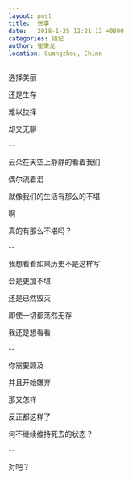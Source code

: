 ```yaml
---
layout: post
title:  世事
date:   2018-1-25 12:21:12 +0800
categories: 随记
author: 崔秉龙
location: Guangzhou, China
---
```











选择美丽

还是生存

难以抉择

却又无聊

--

云朵在天空上静静的看着我们

偶尔流着泪

就像我们的生活有那么的不堪

啊

真的有那么不堪吗？

--

我想看看如果历史不是这样写

会是更加不堪

还是已然毁灭

即使一切都荡然无存

我还是想看看

--

你需要顾及

并且开始嫌弃

那又怎样

反正都这样了

何不继续维持死去的状态？

--

对吧？